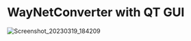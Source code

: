 # WayNetConverter with QT GUI
![Screenshot_20230319_184209](https://user-images.githubusercontent.com/47419231/226196078-ed89067e-56f5-42b0-a734-7056dbabd7b9.png)
